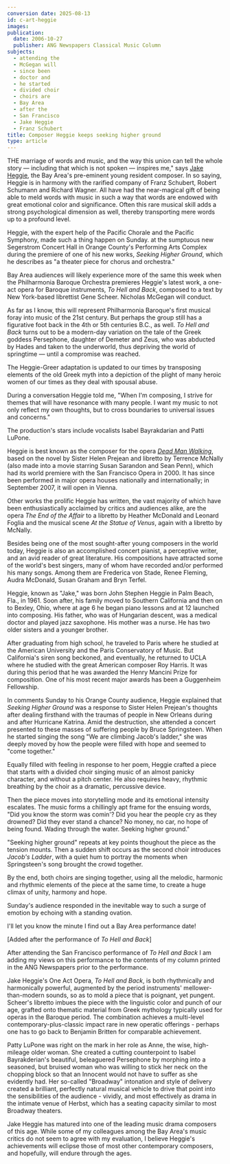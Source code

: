 ```yaml
---
conversion date: 2025-08-13
id: c-art-heggie
images:
publication:
  date: 2006-10-27
  publisher: ANG Newspapers Classical Music Column
subjects:
  - attending the
  - McGegan will
  - since been
  - doctor and
  - he started
  - divided choir
  - choirs are
  - Bay Area
  - after the
  - San Francisco
  - Jake Heggie
  - Franz Schubert
title: Composer Heggie keeps seeking higher ground
type: article
---
```


THE marriage of words and music, and the way this union can tell the whole story — including that which is not
spoken — inspires me," says [Jake Heggie](http://www.jakeheggie.com), the Bay Area's pre-eminent young
resident composer. In so saying, Heggie is in harmony with the rarified company of Franz Schubert, Robert Schumann and
Richard Wagner. All have had the near-magical gift of being able to meld words with music in such a way that words are
endowed with great emotional color and significance. Often this rare musical skill adds a strong psychological dimension
as well, thereby transporting mere words up to a profound level.

Heggie, with the expert help of the Pacific Chorale and the Pacific Symphony, made such a thing happen on Sunday.
at the sumptuous new Segerstrom Concert Hall in Orange County's Performing Arts Complex during the premiere of one of
his new works, *Seeking Higher Ground*, which he describes as "a theater piece for chorus and orchestra."

 Bay Area audiences will likely experience more of the same this week when the Philharmonia Baroque Orchestra
premieres Heggie's latest work, a one-act opera for Baroque instruments, *To Hell and Back*, composed to a text
by New York-based librettist Gene Scheer. Nicholas McGegan will conduct.

 As far as I know, this will represent Philharmonia Baroque's first musical foray into music of the 21st century.
But perhaps the group still has a figurative foot back in the 4th or 5th centuries B.C., as well. *To Hell and Back*
turns out to be a modern-day variation on the tale of the Greek goddess Persephone, daughter of Demeter and Zeus,
who was abducted by Hades and taken to the underworld, thus depriving the world of springtime — until a compromise
was reached.

 The Heggie-Greer adaptation is updated to our times by transposing elements of the old Greek myth into a depiction
of the plight of many heroic women of our times as they deal with spousal abuse.

 During a conversation Heggie told me, "When I'm composing, I strive for themes that will have resonance with
many people. I want my music to not only reflect my own thoughts, but to cross boundaries to universal issues and concerns."

 The production's stars include vocalists Isabel Bayrakdarian and Patti LuPone.

 Heggie is best known as the composer for the opera [
*Dead Man Walking*](/articles/c-articles-deadman), based on the novel by Sister Helen Prejean and libretto by Terrence McNally
(also made into a movie starring Susan Sarandon and Sean Penn), which had its world premiere with the
San Francisco Opera in 2000. It has since been performed in major opera houses nationally and internationally;
in September 2007, it will open in Vienna.

 Other works the prolific Heggie has written, the vast majority of which have been enthusiastically acclaimed by
critics and audiences alike, are the opera *The End of the Affair* to a libretto by Heather McDonald and Leonard
Foglia and the musical scene *At the Statue of Venus*, again with a libretto by McNally.

 Besides being one of the most sought-after young composers in the world today, Heggie is also an accomplished concert
pianist, a perceptive writer, and an avid reader of great literature. His compositions have attracted some of the world's
best singers, many of whom have recorded and/or performed his many songs. Among them are Frederica von Stade, Renee
Fleming, Audra McDonald, Susan Graham and Bryn Terfel.

 Heggie, known as "Jake," was born John Stephen Heggie in Palm Beach, Fla., in 1961. Soon after, his family
moved to Southern California and then on to Bexley, Ohio, where at age 6 he began piano lessons and at 12 launched
into composing. His father, who was of Hungarian descent, was a medical doctor and played jazz saxophone. His mother
was a nurse. He has two older sisters and a younger brother.

 After graduating from high school, he traveled to Paris where he studied at the American University and the Paris
Conservatory of Music. But California's siren song beckoned, and eventually, he returned to UCLA where he studied with
the great American composer Roy Harris. It was during this period that he was awarded the Henry Mancini Prize for
composition. One of his most recent major awards has been a Guggenheim Fellowship.

 In comments Sunday to his Orange County audience, Heggie explained that *Seeking Higher Ground* was a
response to Sister Helen Prejean's thoughts after dealing firsthand with the traumas of people in New Orleans during
and after Hurricane Katrina. Amid the destruction, she attended a concert presented to these masses of suffering people
by Bruce Springsteen. When he started singing the song "We are climbing Jacob's ladder," she was deeply moved by how the
people were filled with hope and seemed to "come together."

 Equally filled with feeling in response to her poem, Heggie crafted a piece that starts with a divided choir
singing music of an almost panicky character, and without a pitch center. He also requires heavy, rhythmic breathing
by the choir as a dramatic, percussive device.

 Then the piece moves into storytelling mode and its emotional intensity escalates. The music forms a chillingly
apt frame for the ensuing words, "Did you know the storm was comin'? Did you hear the people cry as they drowned? Did
they ever stand a chance? No money, no car, no hope of being found. Wading through the water. Seeking higher ground."

 "Seeking higher ground" repeats at key points thoughout the piece as the tension mounts. Then a sudden shift occurs
as the second choir introduces *Jacob's Ladder*, with a quiet hum to portray the moments when Springsteen's song
brought the crowd together.

 By the end, both choirs are singing together, using all the melodic, harmonic and rhythmic elements of the piece
at the same time, to create a huge climax of unity, harmony and hope.

 Sunday's audience responded in the inevitable way to such a surge of emotion by echoing with a standing ovation.

 I'll let you know the minute I find out a Bay Area performance date!

 [Added after the performance of *To Hell and Back*]

After attending the San Francisco performance of *To Hell and Back* I am adding my views on this performance
to the contents of my column printed in the ANG Newspapers prior to the performance.

Jake Heggie's One Act Opera, *To Hell and Back*, is both rhythmically and harmonically powerful, augmented
by the period instruments' mellower-than-modern sounds, so as to mold a piece that is poignant, yet pungent.
Scheer's libretto imbues the piece with the linguistic color and punch of our age, grafted onto thematic material
from Greek mythology typically used for operas in the Baroque period. The combination achieves a multi-level
contemporary-plus-classic impact rare in new operatic offerings - perhaps one has to go back to Benjamin Britten
for comparable achievement.

Patty LuPone was right on the mark in her role as Anne, the wise, high-mileage older woman. She created a
cutting counterpoint to Isabel Bayrakderian's beautiful, beleaguered Persephone by morphing into a seasoned, but
bruised woman who was willing to stick her neck on the chopping block so that an Innocent would not have to suffer
as she evidently had. Her so-called "Broadway" intonation and style of delivery created a brilliant,
perfectly natural musical vehicle to drive that point into the sensibilities of the audience - vividly, and most
effectively as drama in the intimate venue of Herbst, which has a seating capacity similar to most Broadway
theaters.

Jake Heggie has matured into one of the leading music drama composers of this age. While some of my colleagues
among the Bay Area's music critics do not seem to agree with my evaluation, I believe Heggie's achievements will
eclipse those of most other contemporary composers, and hopefully, will endure through the ages.



